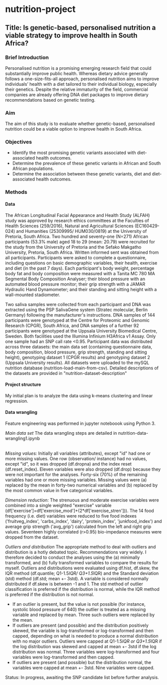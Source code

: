 # nutrition-project

## Title: Is genetic-based, personalised nutrition a viable strategy to improve health in South Africa?

### Brief Introduction
Personalised nutrition is a promising emerging research field that could substantially improve public health. Whereas dietary advice generally follows a one-size-fits-all approach, personalised nutrition aims to improve individuals’ health with a diet tailored to their individual biology, especially their genetics. Despite the relative immaturity of the field, commercial companies are already offering DNA diet packages to improve dietary recommendations based on genetic testing.

### Aim
The aim of this study is to evaluate whether genetic-based, personalised nutrition could be a viable option to improve health in South Africa.

### Objectives
* Identify the most promising genetic variants associated with diet-associated health outcomes.
* Determine the prevalence of these genetic variants in African and South African populations.
* Determine the association between these genetic variants, diet and diet-associated health outcomes.

### Methods
#### Data
The African Longitudinal Facial Appearance and Health Study (ALFAH) study was approved by research ethics committees at the Faculties of Health Sciences (259/2016), Natural and Agricultural Sciences (EC160429-024) and Humanities (25309995/ HUM030/0819) at the University of Pretoria, South Africa. Two hundred and seventy-one (N=271) African participants (53.3% male) aged 18 to 29 (mean: 20.79) were recruited for the study from the University of Pretoria and the Sefako Makgatho University, Pretoria, South Africa. Written informed sent was obtained from all participants. Participants were asked to complete a questionnaire, including questions on basic demographic variables, their health, exercise and diet (in the past 7 days). Each participant's body weight, percentage body fat and body composition were measured with a Tanita MC 780 MA Segmental Body Composition Analyser; their blood pressure with an automated blood pressure monitor; their grip strength with a JAMAR Hydraulic Hand Dynamometer; and their standing and sitting height with a wall-mounted stadiometer. 

Two saliva samples were collected from each participant and DNA was extracted using the PSP SalivaGene system (Stratec molecular, Berlin Germany) following the manufacturer's instructions. DNA samples of 144 participants were genotyped at the Centre for Proteomic and Genomic Research (CPGR), South Africa, and DNA samples of a further 92 participants were genotyped at the Uppsala University Biomedical Centre, Sweden. Both facilities used the Illumina Infinium H3Africa v1 Assay. Only one sample had an SNP call rate <0.95. Participant data was distributed across three datasets: the main data set (containing questionnaire data, body composition, blood pressure, grip strength, standing and sitting height), genotyping dataset 1 (CPGR results) and genotyping dataset 2 (Uppsala University results). All datasets were uploaded to the mySQL nutrition database (nutrition-load-main-from-csv). Detailed descriptions of the datasets are provided in "nutrition-dataset-description"

#### Project structure
My initial plan is to analyze the data using k-means clustering and linear regression.

#### Data wrangling
Feature engineering was performed in jupyter noteboook using Python 3.

*Main data set* 
The data wrangling steps are detailed in nutrition-data-wrangling1.ipynb

<br>*Missing values:* Initially all variables (attributes), except "id" had one or more missing values. One row (observation/ instance) had no values, except "id", so it was dropped (df.dropna) and the index reset (df.reset_index). Eleven variables were also dropped (df.drop) because they were not important for the analyses. Forty-six (70%) of the remaining variables had one or more missing variables. Missing values were (a) replaced by the mean in forty-two numerical variables and (b) replaced by the most common value in five categorical variables. 

*Dimension reduction:* The strenuous and moderate exercise variables were combined into a single weighted "exercise" variable (df['exercise']=df['exercise_mod']+(2*df['exercise_stren'])). The 14 food frequency (i.e. diet) variables were reduced to five food indexes ('fruitveg_index', 'carbs_index', 'dairy', 'protein_index', 'junkfood_index') and average grip strength ('avg_grip') calculated from the left and right grip values. Seventeen highly correlated (r>0.95) bio-impedance measures were dropped from the dataset.

*Outliers and distribution*  The appropriate method to deal with outliers and distribution is a hotly debated topic. Recommendations vary widely. I therefore decided to conduct the analyses using the (a) minimally transformed, and (b) fully transformed variables to compare the results for myself. Outliers and distributions were evaluated using df.hist, df.skew, the IQR method (df.quantile; Q1-1.5*IQR/ Q3+1.5*IQR) and the Standard deviation (std) method (df.std; mean +- 3std). A variable is considered normally distributed if df.skew is between -1 and 1. The std method of outlier classification is preferred if the distribution is normal, while the IQR method is preferred if the distribution is not normal. 
 * If an outlier is present, but the value is not possible (for instance, systolic blood pressure of 640) the outlier is treated as a missing variable and replaced by mean. Three such outliers were replaced by the mean.
 * If outliers are present (and possible) and the distribution positively skewed, the variable is log-transformed or log-transformed and then capped, depending on what is needed to produce a normal distribution with no major outliers. Outliers were capped at Q1-1.5*IQR or Q3+1.5*IQR if the log distribution was skewed and capped at mean +- 3std if the log distribution was normal. Three variables were log-transformed and four variables were log-transformed and then capped.
 * If outliers are present (and possible) but the distribution normal, the variables were capped at mean +- 3std. Nine variables were capped.

Status: In progress, awaiting the SNP candidate list before further analysis.



